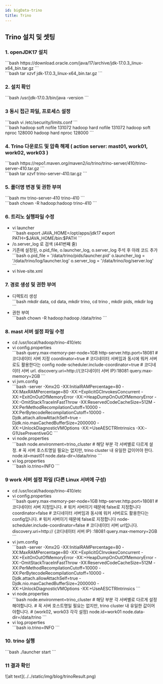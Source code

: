 ```yaml
---
id: bigData-trino
title: Trino
---
```


## Trino 설치 및 셋팅

### 1. openJDK17 설치
<div style={{marginLeft:'3.5rem'}}>
```bash
https://download.oracle.com/java/17/archive/jdk-17.0.3_linux-x64_bin.tar.gz
```
</div>
<div style={{marginLeft:'3.5rem'}}>
```bash
tar xzvf jdk-17.0.3_linux-x64_bin.tar.gz
```
</div>

### 2. 설치 확인
<div style={{marginLeft:'3.5rem'}}>
```bash
/usr/jdk-17.0.3/bin/java -version
```
</div>

### 3 동시 접근 파일, 프로세스 설정
<div style={{marginLeft:'3.5rem'}}>
```bash
vi /etc/security/limits.conf
```
</div>
<div style={{marginLeft:'3.5rem'}}>
```bash
hadoop soft nofile 131072
hadoop hard nofile 131072
hadoop soft nproc 128000
hadoop hard nproc 128000
```
</div>

### 4. Trino 다운로드 및 압축 해제 ( action server: mast01, work01, work02, work03 ) 
<div style={{marginLeft:'3.5rem'}}>
```bash
https://repo1.maven.org/maven2/io/trino/trino-server/410/trino-server-410.tar.gz
```
</div>
<div style={{marginLeft:'3.5rem'}}>
```bash
tar xzvf trino-server-410.tar.gz
```
</div>

### 5. 폴더명 변경 및 권한 부여

<div style={{marginLeft:'3.5rem'}}>
```bash
mv trino-server-410 trino-410
```
</div>
<div style={{marginLeft:'3.5rem'}}>
```bash
chown -R hadoop:hadoop trino-410
```
</div>

### 6. 트리노 실행파일 수정
<ul style={{marginLeft:'3rem'}}>
    <li>vi launcher</li>
    <div style={{marginLeft:'-1rem'}}>
    ```bash
    export JAVA_HOME=/opt/apps/jdk17
    export PATH=$JAVA_HOME/bin:$PATH
    ```
    </div>
    <li>/o.server_log 로 검색 (441번째 줄)</li>
    <li>기존에 설정된, o.pid_file, o.launcher_log, o.server_log 주석 후 아래 코드 추가</li>
    <div style={{marginLeft:'-1rem'}}>
    ```bash
    o.pid_file = '/data/trino/pids/launcher.pid'
    o.launcher_log = '/data/trino/log/launcher.log'
    o.server_log = '/data/trino/log/server.log'
    ```
    </div>
    <li>vi hive-site.xml </li>
</ul>

### 7. 경로 생성 및 권한 부여
<ul style={{marginLeft:'3rem'}}>
    <li>디렉토리 생성</li>
     <div style={{marginLeft:'-1rem'}}>
        ```bash
        mkdir data, cd data, mkdir trino, cd trino , mkdir pids, mkdir log
        ```
    </div>
    <li>권한 부여</li>
     <div style={{marginLeft:'-1rem'}}>
        ```bash
        chown -R hadoop:hadoop /data/trino
        ```
    </div>
</ul>

### 8. mast 서버 설정 파일 수정
<ul style={{marginLeft:'3rem'}}>
    <li>cd /usr/local/hadoop/trino-410/etc</li>
    <li>vi config.properties</li>
     <div style={{marginLeft:'-1rem'}}>
        ```bash
        query.max-memory-per-node=1GB
        http-server.http.port=18081
        # 코디네이터 서버 지정
        coordinator=true
        # 코디네이터 서버임과 동시에 워커 서버로도 활용한다는 config
        node-scheduler.include-coordinator=true
        # 코디네이터 서버 url.
        discovery.uri=http://{코디네이터 서버 IP}:18081
        query.max-memory=2GB
        ```
    </div>
    <li>vi jvm.config</li>
      <div style={{marginLeft:'-1rem'}}>
        ```bash
        -server
        -Xmx2G
        -XX:InitialRAMPercentage=80
        -XX:MaxRAMPercentage=80
        -XX:+ExplicitGCInvokesConcurrent
        -XX:+ExitOnOutOfMemoryError
        -XX:+HeapDumpOnOutOfMemoryError
        -XX:-OmitStackTraceInFastThrow
        -XX:ReservedCodeCacheSize=512M
        -XX:PerMethodRecompilationCutoff=10000
        -XX:PerBytecodeRecompilationCutoff=10000
        -Djdk.attach.allowAttachSelf=true
        -Djdk.nio.maxCachedBufferSize=2000000
        -XX:+UnlockDiagnosticVMOptions
        -XX:+UseAESCTRIntrinsics
        -XX:-G1UsePreventiveGC
        ```
    </div>
    <li>vi node.properties</li>
    <div style={{marginLeft:'-1rem'}}>
        ```bash
        node.environment=trino_cluster
        # 해당 부분 각 서버별로 다르게 설정.
        # 꼭 서버 호스트명일 필요는 없지만, trino cluster 내 유일한 값이어야 한다.
        node.id=mast01
        node.data-dir=/data/trino
        ```
    </div>
     <li>vi log.properties</li>
      <div style={{marginLeft:'-1rem'}}>
        ```bash
        io.trino=INFO
        ```
    </div>
</ul>

### 9 work 서버 설정 파일 (다른 Linux 서버에 구성)
<ul style={{marginLeft:'3rem'}}>
    <li>cd /usr/local/hadoop/trino-410/etc</li>
    <li>vi config.properties</li>
     <div style={{marginLeft:'-1rem'}}>
        ```bash
        query.max-memory-per-node=1GB
        http-server.http.port=18081
        # 코디네이터 서버 지정입니다.
        # 워커 서버이기 때문에 false로 지정합니다
        coordinator=false
        # 코디네이터 서버임과 동시에 워커 서버로도 활용한다는 config입니다.
        # 워커 서버이기 때문에 false로 지정합니다
        node-scheduler.include-coordinator=false
        # 코디네이터 서버 url입니다.
        discovery.uri=http:// {코디네이터 서버 IP} :18081
        query.max-memory=2GB
        ```
    </div>
    <li>vi jvm.config</li>
      <div style={{marginLeft:'-1rem'}}>
        ```bash
        -server
        -Xmx2G
        -XX:InitialRAMPercentage=80
        -XX:MaxRAMPercentage=80
        -XX:+ExplicitGCInvokesConcurrent
        -XX:+ExitOnOutOfMemoryError
        -XX:+HeapDumpOnOutOfMemoryError
        -XX:-OmitStackTraceInFastThrow
        -XX:ReservedCodeCacheSize=512M
        -XX:PerMethodRecompilationCutoff=10000
        -XX:PerBytecodeRecompilationCutoff=10000
        -Djdk.attach.allowAttachSelf=true
        -Djdk.nio.maxCachedBufferSize=2000000
        -XX:+UnlockDiagnosticVMOptions
        -XX:+UseAESCTRIntrinsics
        ```
    </div>
    <li>vi node.properties</li>
    <div style={{marginLeft:'-1rem'}}>
        ```bash
        node.environment=trino_cluster
        # 해당 부분 각 서버별로 다르게 설정해야합니다.
        # 꼭 서버 호스트명일 필요는 없지만, trino cluster 내 유일한 값이어야합니다.
        # (work02, work03 각각 설정)
        node.id=work01 
        node.data-dir=/data/trino
        ```
    </div>
     <li>vi log.properties</li>
      <div style={{marginLeft:'-1rem'}}>
        ```bash
        io.trino=INFO
        ```
    </div>
</ul>

### 10. trino 실행
<div style={{marginLeft:'3.5rem'}}>
    ```bash
    ./launcher start 
    ```
</div>

### 11 결과 확인
<div style={{marginLeft:'3.5rem'}}>
    ![alt text](../../static/img/blog/trinoResult.png)
</div>




